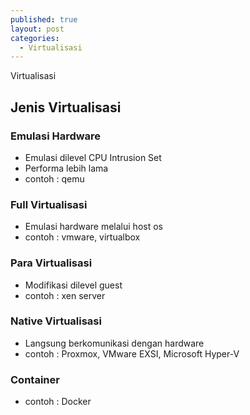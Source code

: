 ```yaml
---
published: true
layout: post
categories:
  - Virtualisasi
---
```

Virtualisasi

## Jenis Virtualisasi
### Emulasi Hardware
- Emulasi dilevel CPU Intrusion Set
- Performa lebih lama
- contoh : qemu
### Full Virtualisasi
- Emulasi hardware melalui host os
- contoh : vmware, virtualbox
### Para Virtualisasi 
- Modifikasi dilevel guest
- contoh : xen server
### Native Virtualisasi
- Langsung berkomunikasi dengan hardware
- contoh : Proxmox, VMware EXSI, Microsoft Hyper-V
### Container
- contoh : Docker
